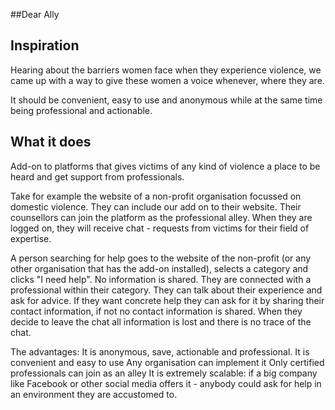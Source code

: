 ##Dear Ally

## Inspiration
Hearing about the barriers women face when they experience violence, we came up with a way to give these women a voice whenever, where they are.

It should be convenient, easy to use and anonymous while at the same time being professional and actionable.

## What it does

Add-on to platforms that gives victims of any kind of violence a place to be heard and get support from professionals.

Take for example the website of a non-profit organisation focussed on domestic violence. They can include our add on to their website. Their counsellors can join the platform as the professional alley. When they are logged on, they will receive chat - requests from victims for their field of expertise.

A person searching for help goes to the website of the non-profit (or any other organisation that has the add-on installed), selects a category and clicks "I need help". No information is shared. They are connected with a professional within their category. They can talk about their experience and ask for advice. If they  want concrete help they can ask for it by sharing their contact information, if not no contact information is shared. When they decide to leave the chat all information is lost and there is no trace of the chat.

The advantages: 
It is anonymous, save, actionable and professional.
It is convenient and easy to use
Any organisation can implement it
Only certified professionals can join as an alley
It is extremely scalable: if a big company like Facebook or other social media offers it - anybody could ask for help in an environment they are accustomed to.
